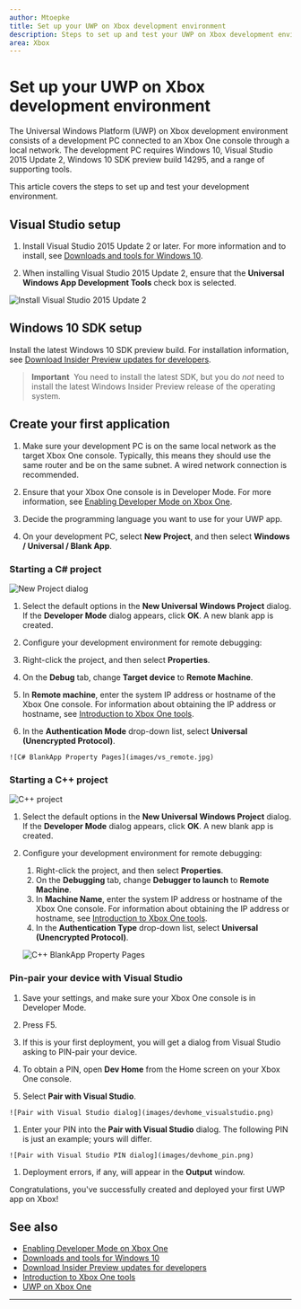 ```yaml
---
author: Mtoepke
title: Set up your UWP on Xbox development environment
description: Steps to set up and test your UWP on Xbox development environment.
area: Xbox
---
```


# Set up your UWP on Xbox development environment

The Universal Windows Platform (UWP) on Xbox development environment consists of a development PC connected to an Xbox One console through a local network.
The development PC requires Windows 10, Visual Studio 2015 Update 2, Windows 10 SDK preview build 14295, and a range of supporting tools.


This article covers the steps to set up and test your development environment.

## Visual Studio setup

1. Install Visual Studio 2015 Update 2 or later. For more information and to install, see [Downloads and tools for Windows 10](https://dev.windows.com/downloads).

1. When installing Visual Studio 2015 Update 2, ensure that the **Universal Windows App Development Tools** check box is selected.

  ![Install Visual Studio 2015 Update 2](images/vs_install_tools.png)

## Windows 10 SDK setup

Install the latest Windows 10 SDK preview build. For installation information, see [Download Insider Preview updates for developers](http://go.microsoft.com/fwlink/p/?LinkId=780552).

  > **Important**&nbsp;&nbsp;You need to install the latest SDK, but you do _not_ need to install the latest Windows Insider Preview release of the operating system.

## Create your first application

1. Make sure your development PC is on the same local network as the target Xbox One console. Typically, this means they should use the same router and be on the same subnet. A wired network connection is recommended.

1. Ensure that your Xbox One console is in Developer Mode.  For more information, see [Enabling Developer Mode on Xbox One](devkit-activation.md).

1. Decide the programming language you want to use for your UWP app.

1. On your development PC, select **New Project**, and then select **Windows / Universal / Blank App**.

### Starting a C# project

  ![New Project dialog](images/vs_universal_blank.jpg)

1. Select the default options in the **New Universal Windows Project** dialog. If the **Developer Mode** dialog appears, click **OK**. A new blank app is created.

1. Configure your development environment for remote debugging:

  1. Right-click the project, and then select **Properties**.
  1. On the **Debug** tab, change **Target device** to **Remote Machine**.
  1. In **Remote machine**, enter the system IP address or hostname of the Xbox One console. For information about obtaining the IP address or hostname, see [Introduction to Xbox One tools](introduction-to-xbox-tools.md).
  1. In the **Authentication Mode** drop-down list, select **Universal (Unencrypted Protocol)**.

    ![C# BlankApp Property Pages](images/vs_remote.jpg)

### Starting a C++ project

  ![C++ project](images/vs_universal_cpp_blank.jpg)

1. Select the default options in the **New Universal Windows Project** dialog. If the **Developer Mode** dialog appears, click **OK**. A new blank app is created.

1. Configure your development environment for remote debugging:

   1. Right-click the project, and then select **Properties**.
   1. On the **Debugging** tab, change **Debugger to launch** to **Remote Machine**.
   1. In **Machine Name**, enter the system IP address or hostname of the Xbox One console. For information about obtaining the IP address or hostname, see [Introduction to Xbox One tools](introduction-to-xbox-tools.md).
   1. In the **Authentication Type** drop-down list, select **Universal (Unencrypted Protocol)**.

    ![C++ BlankApp Property Pages](images/vs_remote_cpp.jpg)

### Pin-pair your device with Visual Studio

1. Save your settings, and make sure your Xbox One console is in Developer Mode.

1. Press F5.

1. If this is your first deployment, you will get a dialog from Visual Studio asking to PIN-pair your device.

  1. To obtain a PIN, open **Dev Home** from the Home screen on your Xbox One console.
  1. Select **Pair with Visual Studio**.

    ![Pair with Visual Studio dialog](images/devhome_visualstudio.png)

  1. Enter your PIN into the **Pair with Visual Studio** dialog. The following PIN is just an example; yours will differ.

    ![Pair with Visual Studio PIN dialog](images/devhome_pin.png)

  1. Deployment errors, if any, will appear in the **Output** window.

Congratulations, you've successfully created and deployed your first UWP app on Xbox!



## See also
- [Enabling Developer Mode on Xbox One](devkit-activation.md)  
- [Downloads and tools for Windows 10](https://dev.windows.com/downloads)  
- [Download Insider Preview updates for developers](http://go.microsoft.com/fwlink/?LinkId=780552)  
- [Introduction to Xbox One tools](introduction-to-xbox-tools.md) 
- [UWP on Xbox One](index.md)

----
